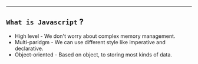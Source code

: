 
---
## `What is Javascript` ?
- High level - We don't worry about complex memory management.
- Multi-paridgm - We can use different style like imperative and declarative.
- Object-oriented - Based on object, to storing most kinds of data.